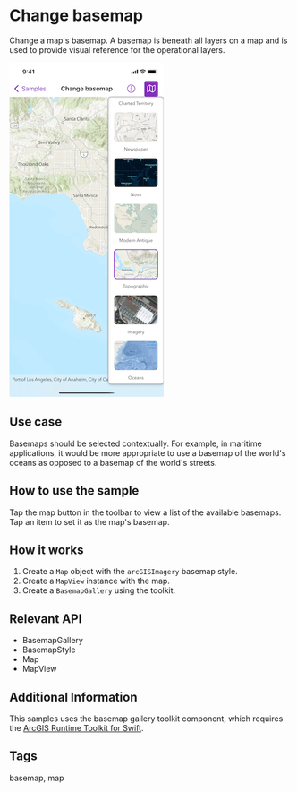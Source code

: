 # Change basemap

Change a map's basemap. A basemap is beneath all layers on a map and is used to provide visual reference for the operational layers.

![Image of change basemap](change-basemap.png)

## Use case

Basemaps should be selected contextually. For example, in maritime applications, it would be more appropriate to use a basemap of the world's oceans as opposed to a basemap of the world's streets.

## How to use the sample

Tap the map button in the toolbar to view a list of the available basemaps. Tap an item to set it as the map's basemap.

## How it works

1. Create a `Map` object with the `arcGISImagery` basemap style.
2. Create a `MapView` instance with the map.
3. Create a `BasemapGallery` using the toolkit.

## Relevant API

* BasemapGallery
* BasemapStyle
* Map
* MapView

## Additional Information

This samples uses the basemap gallery toolkit component, which requires the [ArcGIS Runtime Toolkit for Swift](https://github.com/Esri/arcgis-runtime-toolkit-swift).

## Tags

basemap, map
